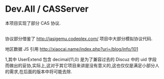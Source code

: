 Dev.All / CASServer 
==================================================================================================

本项目实现了部分 CAS 协议.

<br/>协议部分借鉴了 http://jasigemu.codeplex.com/ 项目中大部分模拟协议代码.



地区数据 JS 引用 
http://xiaocai.name/index.php?uri=/blog/info/101




1,其中  UserExtend 包含 decimal(11,0) 是为了兼容过去的 Discuz 中的 uid 字段而做出的妥协,实际上,这对于其它项目来讲是没有意义的,这也仅仅是满足小部分人的需求,在后面的版本中将可能去除.